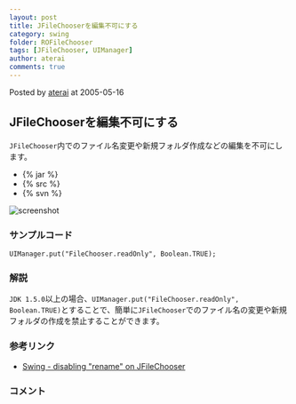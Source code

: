 ```yaml
---
layout: post
title: JFileChooserを編集不可にする
category: swing
folder: ROFileChooser
tags: [JFileChooser, UIManager]
author: aterai
comments: true
---
```


Posted by [aterai](http://terai.xrea.jp/aterai.html) at 2005-05-16

## JFileChooserを編集不可にする
`JFileChooser`内でのファイル名変更や新規フォルダ作成などの編集を不可にします。

- {% jar %}
- {% src %}
- {% svn %}

<!-- dummy comment line for breaking list -->

![screenshot](https://lh4.googleusercontent.com/_9Z4BYR88imo/TQTR_zuU1UI/AAAAAAAAAiE/nZgj97xKO24/s800/ROFileChooser.png)

### サンプルコード
<pre class="prettyprint"><code>UIManager.put("FileChooser.readOnly", Boolean.TRUE);
</code></pre>

### 解説
`JDK 1.5.0`以上の場合、`UIManager.put("FileChooser.readOnly", Boolean.TRUE)`とすることで、簡単に`JFileChooser`でのファイル名の変更や新規フォルダの作成を禁止することができます。

### 参考リンク
- [Swing - disabling "rename" on JFileChooser](https://forums.oracle.com/thread/1377535)

<!-- dummy comment line for breaking list -->

### コメント
